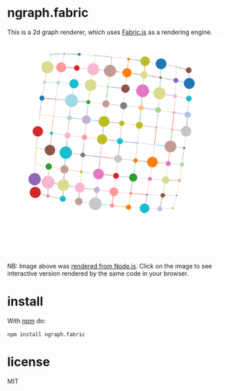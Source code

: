 # ngraph.fabric

This is a 2d graph renderer, which uses [Fabric.js](https://github.com/kangax/fabric.js) as a rendering engine.
[![rendered from node.js](example/node.js/outGraph.png)](http://anvaka.github.io/ngraph.fabric/example/customUI/)

NB: Image above was [rendered from Node.js](https://github.com/anvaka/ngraph.fabric/blob/master/example/node.js/innode.js). Click on the image to see interactive version rendered by the same code in your browser.

# install

With [npm](https://npmjs.org) do:

```
npm install ngraph.fabric
```

# license

MIT

